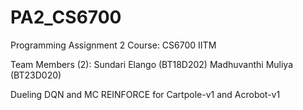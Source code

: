 # PA2_CS6700
Programming Assignment 2 
Course: CS6700 IITM

Team Members (2): 
Sundari Elango (BT18D202)
Madhuvanthi Muliya (BT23D020) 


Dueling DQN and MC REINFORCE for Cartpole-v1 and Acrobot-v1
